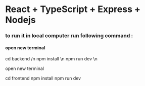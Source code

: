 # React + TypeScript + Express + Nodejs

### to run it in local computer run following command :

#### open new terminal
cd backend /n
npm install \n
npm run dev \n

open new terminal

cd frontend
npm install
npm run dev




